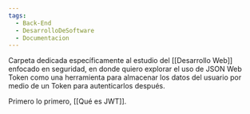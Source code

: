 ```yaml
---
tags:
  - Back-End
  - DesarrolloDeSoftware
  - Documentacion
---
```

Carpeta dedicada específicamente al estudio del [[Desarrollo Web]] enfocado en seguridad, en donde quiero explorar el uso de JSON Web Token como una herramienta para almacenar los datos del usuario por medio de un Token para autenticarlos después.

Primero lo primero, [[Qué es JWT]].